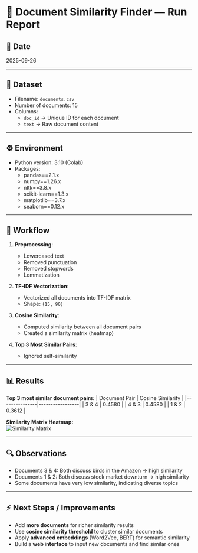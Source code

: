 # 📄 Document Similarity Finder — Run Report

## 📅 Date
2025-09-26

---

## 📂 Dataset
- Filename: `documents.csv`  
- Number of documents: 15  
- Columns:
  - `doc_id` → Unique ID for each document
  - `text` → Raw document content

---

## ⚙️ Environment
- Python version: 3.10 (Colab)  
- Packages:
  - pandas==2.1.x
  - numpy==1.26.x
  - nltk==3.8.x
  - scikit-learn==1.3.x
  - matplotlib==3.7.x
  - seaborn==0.12.x

---

## 🔧 Workflow
1. **Preprocessing**:
   - Lowercased text  
   - Removed punctuation  
   - Removed stopwords  
   - Lemmatization  

2. **TF-IDF Vectorization**:
   - Vectorized all documents into TF-IDF matrix  
   - Shape: `(15, 90)`  

3. **Cosine Similarity**:
   - Computed similarity between all document pairs  
   - Created a similarity matrix (heatmap)

4. **Top 3 Most Similar Pairs**:
   - Ignored self-similarity  

---

## 📊 Results

**Top 3 most similar document pairs:**
| Document Pair | Cosine Similarity |
|---------------|-----------------|
| 3 & 4         | 0.4580          |
| 4 & 3         | 0.4580          |
| 1 & 2         | 0.3612          |

**Similarity Matrix Heatmap:**  
![Similarity Matrix](output/similarity_matrix.png)

---

## 🔍 Observations
- Documents 3 & 4: Both discuss birds in the Amazon → high similarity  
- Documents 1 & 2: Both discuss stock market downturn → high similarity  
- Some documents have very low similarity, indicating diverse topics

---

## ⚡ Next Steps / Improvements
- Add **more documents** for richer similarity results  
- Use **cosine similarity threshold** to cluster similar documents  
- Apply **advanced embeddings** (Word2Vec, BERT) for semantic similarity  
- Build a **web interface** to input new documents and find similar ones
